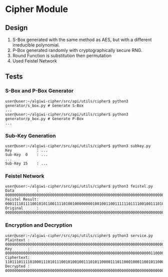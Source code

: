 # Cipher Module

## Design

 1. S-Box generated with the same method as AES, but with a different irreducible polynomial.
 2. P-Box generated randomly with cryptographically secure RNG.
 3. Round Function is substitution then permutation
 4. Used Feistel Network

## Tests

### S-Box and P-Box Generator

```
user@user:~/algiwi-cipher/src/api/utils/cipher$ python3 generator/s_box.py # Generate S-Box
...
user@user:~/algiwi-cipher/src/api/utils/cipher$ python3 generator/p_box.py # Generate P-Box
...
```

### Sub-Key Generation

```
user@user:~/algiwi-cipher/src/api/utils/cipher$ python3 subkey.py
Key           : ...
Sub-Key  0    : ...
...
Sub-Key 15    : ...
```

### Feistel Network

```
user@user:~/algiwi-cipher/src/api/utils/cipher$ python3 feistel.py
Data          : 00000000000000000000000000000000000000000000000000000000000000000000000000000000000000000000000000000001100011011010110010110011
Feistel Result: 00011110111100101011001111010010000000010010011001111110111100100111010011001110110000011000000111010101000110001001111110000001
Original      : 00000000000000000000000000000000000000000000000000000000000000000000000000000000000000000000000000000001100011011010110010110011
```

### Encryption and Decryption

```
user@user:~/algiwi-cipher/src/api/utils/cipher$ python3 service.py
Plaintext : 00000000000000000000000000000000000000000000000000000000000000000000000000000000000000000000000000000001001100011010010010100010
Key       : 00000000000000000000000000000000000000000000000000000000000000000110000101101100011010010110011001111001011000010111001101100001
Ciphertext: 11011101111010001110101110010100100111010110000111011000100011001011000111110100011001100101001110111000011010001110010110010101
Decrypted : 00000000000000000000000000000000000000000000000000000000000000000000000000000000000000000000000000000001001100011010010010100010
```